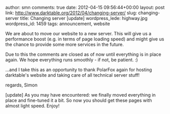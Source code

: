 author: smn
comments: true
date: 2012-04-15 09:56:44+00:00
layout: post
link: http://www.darktable.org/2012/04/changing-server/
slug: changing-server
title: Changing server [update]
wordpress_lede: highway.jpg
wordpress_id: 1459
tags: announcement, website

We are about to move our website to a new server. This will give us a performance boost (e.g. in terms of page loading speed) and might give us the chance to provide some more services in the future.

Due to this the comments are closed as of now until everything is in place again. We hope everything runs smoothly - if not, be patient. :)

...and I take this as an opportunity to thank PolarFox again for hosting darktable's website and taking care of all technical server stuff!


regards,
Simon

[update]
As you may have encountered: we finally moved everything in place and fine-tuned it a bit. So now you should get these pages with almost light speed. Enjoy!
